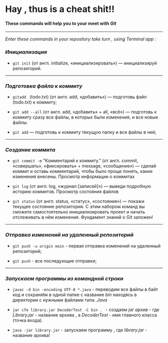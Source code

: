# Hay , thus is a cheat shit!!


#### These commands  will help you to your meet with _Git_
----

_Enter these commands in your repository  take turn , using Terminal app :_

### _Инициализация_

*  ```git init``` (от англ. initialize, «инициализировать») — инициализируй репозиторий.   
-----

### _Подготовка файла к коммиту_

* ```gitadd ``` (todo.txt) (от англ. add, «добавить») — подготовь файл (todo.txt) к коммиту;   

* ```git add --all``` (от англ. add, «добавить» + all, «всё») — подготовь к коммиту сразу все файлы, 
в которых были изменения, и все новые файлы.

* ```git add``` — подготовь к коммиту текущую папку и все файлы в ней; 
---- 

### _Создание коммита_

* ```git commit -m``` "Комментарий к коммиту." (от англ. commit, «совершать», «фиксировать» + message, «сообщение») — сделай коммит и оставь комментарий, чтобы было проще понять, какие изменения внесены. 
Просмотр информации о коммитах

* ```git log``` (от англ. log, «журнал [записей]») — выведи подробную историю коммитов.
Просмотр состояния файлов

* ```git status``` (от англ. status, «статус», «состояние») — покажи текущее состояние репозитория.
С этим набором команд вы сможете самостоятельно инициализировать проект и начать отслеживать в нём изменения. Фундамент знаний о Git заложен!
----
### _Отправка изменений на удаленный репозиторий_

* ```git push -u origin main``` - первая отправка изменений на удаленный репозиторий;	

* ``` git push ``` - все последующие отправки;

-----

### _Запускаем программы из командной строки_

*  ``` javac -d bin -encoding UTF-8 *.java ``` - переводим все файлы в байт код и сохраняtм в одной папке с название _bin_ находясь в директории с нужными файлами типа _.Java_

* ```jar cfe library.jar DecoderTest -C bin . ``` - создаем _jar архив_ - где _Library.jar_ - название архива , а _DecoderTest_ - имя главного класса (точка входа).

* ```java -jar library.jar``` - запускаем программу , где _library.jar_ - название архива!

